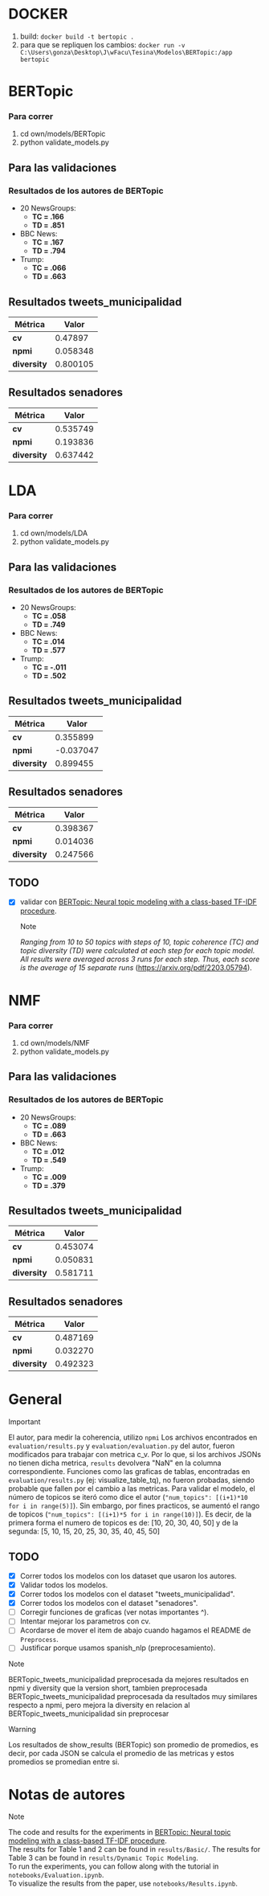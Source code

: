 # DOCKER
1. build: `docker build -t bertopic .`
2. para que se repliquen los cambios: `docker run -v C:\Users\gonza\Desktop\J\wFacu\Tesina\Modelos\BERTopic:/app bertopic`

# BERTopic
### Para correr
1. cd own/models/BERTopic
2. python validate_models.py

## Para las validaciones 
### Resultados de los autores de BERTopic
- 20 NewsGroups: 
    - **TC = .166**
    - **TD = .851**
- BBC News: 
    - **TC = .167**
    - **TD = .794**
- Trump: 
    - **TC = .066**
    - **TD = .663**

## Resultados tweets_municipalidad
| Métrica       | Valor    |
|---------------|----------|
| **cv**        | 0.47897  |
| **npmi**      | 0.058348 |
| **diversity** | 0.800105 |

## Resultados senadores
| Métrica       | Valor    |
|---------------|----------|
| **cv**        | 0.535749 |
| **npmi**      | 0.193836 |
| **diversity** | 0.637442 |

# LDA
### Para correr
1. cd own/models/LDA
2. python validate_models.py

## Para las validaciones 
### Resultados de los autores de BERTopic
- 20 NewsGroups: 
    - **TC = .058**
    - **TD = .749**
- BBC News: 
    - **TC = .014**
    - **TD = .577**
- Trump: 
    - **TC = -.011**
    - **TD = .502**

## Resultados tweets_municipalidad
| Métrica       | Valor    |
|---------------|----------|
| **cv**        | 0.355899 |
| **npmi**      |-0.037047 |
| **diversity** | 0.899455 |

## Resultados senadores
| Métrica       | Valor    |
|---------------|----------|
| **cv**        | 0.398367 |
| **npmi**      | 0.014036 |
| **diversity** | 0.247566 |

## TODO
- [x] validar con [BERTopic: Neural topic modeling with a class-based TF-IDF procedure](https://arxiv.org/pdf/2203.05794).
    >[!NOTE]
    *Ranging from 10 to 50 topics with steps of 10, topic coherence (TC) and topic diversity (TD) were calculated at each step for each topic model. All results were averaged across 3 runs for each step. Thus, each score is the average of 15 separate runs* (https://arxiv.org/pdf/2203.05794).

# NMF
### Para correr
1. cd own/models/NMF
2. python validate_models.py

## Para las validaciones 
### Resultados de los autores de BERTopic
- 20 NewsGroups: 
    - **TC = .089**
    - **TD = .663**
- BBC News: 
    - **TC = .012**
    - **TD = .549**
- Trump: 
    - **TC = .009**
    - **TD = .379**

## Resultados tweets_municipalidad
| Métrica       | Valor    |
|---------------|----------|
| **cv**        | 0.453074 |
| **npmi**      | 0.050831 |
| **diversity** | 0.581711 |

## Resultados senadores
| Métrica       | Valor    |
|---------------|----------|
| **cv**        | 0.487169 |
| **npmi**      | 0.032270 |
| **diversity** | 0.492323 |

# General
> [!IMPORTANT]
> El autor, para medir la coherencia, utilizo `npmi`
> Los archivos encontrados en `evaluation/results.py` y `evaluation/evaluation.py` del autor, fueron modificados para trabajar con metrica c_v. Por lo que, si los archivos JSONs no tienen dicha metrica, `results` devolvera "NaN" en la columna correspondiente.
> Funciones como las graficas de tablas, encontradas en `evaluation/results.py` (ej: visualize_table_tq), no fueron probadas, siendo probable que fallen por el cambio a las metricas.
> Para validar el modelo, el número de topicos se iteró como dice el autor (`"num_topics": [(i+1)*10 for i in range(5)]`). Sin embargo, por fines practicos, se aumentó el rango de topicos (`"num_topics": [(i+1)*5 for i in range(10)]`). Es decir, de la primera forma el numero de topicos es de: [10, 20, 30, 40, 50] y de la segunda: [5, 10, 15, 20, 25, 30, 35, 40, 45, 50]

## TODO
- [x] Correr todos los modelos con los dataset que usaron los autores.
- [x] Validar todos los modelos.
- [x] Correr todos los modelos con el dataset "tweets_municipalidad".
- [x] Correr todos los modelos con el dataset "senadores".
- [ ] Corregir funciones de graficas (ver notas importantes ^).
- [ ] Intentar mejorar los parametros con cv.
- [ ] Acordarse de mover el item de abajo cuando hagamos el README de `Preprocess`.
- [ ] Justificar porque usamos spanish_nlp (preprocesamiento).

> [!NOTE]
> BERTopic_tweets_municipalidad preprocesada da mejores resultados en npmi y diversity que la version short, tambien preprocesada
> BERTopic_tweets_municipalidad preprocesada da resultados muy similares respecto a npmi, pero mejora la diversity en relacion al BERTopic_tweets_municipalidad sin preprocesar

> [!WARNING]
> Los resultados de show_results (BERTopic) son promedio de promedios, es decir, por cada JSON se calcula el promedio de las metricas y estos promedios se promedian entre si.

# Notas de autores
> [!NOTE]
> The code and results for the experiments in [BERTopic: Neural topic modeling with a class-based TF-IDF procedure](http://arxiv.org/abs/2203.05794).<br>
> The results for Table 1 and 2 can be found in `results/Basic/`. The results for Table 3 can be found in `results/Dynamic Topic Modeling`.<br>
> To run the experiments, you can follow along with the tutorial in `notebooks/Evaluation.ipynb`. <br>
> To visualize the results from the paper, use `notebooks/Results.ipynb`.<br>